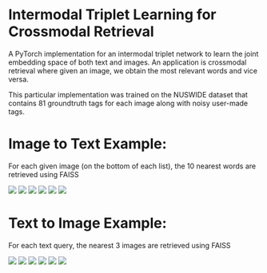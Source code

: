 # Intermodal Triplet Learning for Crossmodal Retrieval

A PyTorch implementation for an intermodal triplet network to learn the joint embedding space of both text and
images. An application is crossmodal retrieval where given an image, we obtain the most relevant words and
vice versa.

This particular implementation was trained on the NUSWIDE dataset that contains 81 groundtruth tags for each
image along with noisy user-made tags. 

# Image to Text Example:

For each given image (on the bottom of each list), the 10 nearest words are retrieved using FAISS

![](images/image_to_text/1.png) ![](images/image_to_text/2.png) ![](images/image_to_text/3.png)
![](images/image_to_text/4.png) ![](images/image_to_text/5.png) ![](images/image_to_text/6.png)

# Text to Image Example:

For each text query, the nearest 3 images are retrieved using FAISS

![](images/text_to_image/1.png) ![](images/text_to_image/7.png) ![](images/text_to_image/3.png)
![](images/text_to_image/4.png) ![](images/text_to_image/5.png) ![](images/text_to_image/6.png)
